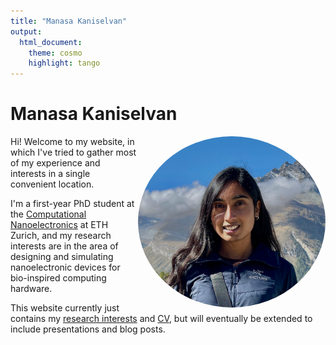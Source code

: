 ```yaml
---
title: "Manasa Kaniselvan"
output:
  html_document:
    theme: cosmo
    highlight: tango
---
```


# Manasa Kaniselvan
<img align="right" src="/media/me.png" height="auto" width="300" style="border-radius:50%">

Hi! Welcome to my website, in which I've tried to gather most of my experience and interests in a single convenient location.

I'm a first-year PhD student at the [Computational Nanoelectronics](https://nano-tcad.ee.ethz.ch) at ETH Zurich, and my research interests are in the area of designing and simulating nanoelectronic devices for bio-inspired computing hardware.

This website currently just contains my [research interests](/about) and [CV](/cv), but will eventually be extended to include presentations and blog posts. 
